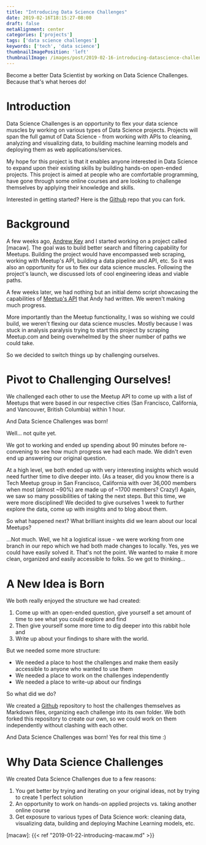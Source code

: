```yaml
---
title: "Introducing Data Science Challenges"
date: 2019-02-16T18:15:27-08:00
draft: false
metaAlignment: center
categories: ['projects']
tags: ['data science challenges']
keywords: ['tech', 'data science']
thumbnailImagePosition: 'left'
thumbnailImage: /images/post/2019-02-16-introducing-datascience-challenges/data_science_challenges_word_cloud.jpeg
---
```


Become a better Data Scientist by working on Data Science Challenges. Because that's what heroes do!

<!--more-->

<!-- image classes="fancybox center clear" src="/images/post/2019-02-16-introducing-datascience-challenges/data_science_challenges_word_cloud.jpeg" >}} -->

# Introduction

Data Science Challenges is an opportunity to flex your data science muscles by working on various types of Data Science projects. Projects will span the full gamut of Data Science - from working with APIs to cleaning, analyzing and visualizing data, to building machine learning models and deploying them as web applications/services.

My hope for this project is that it enables anyone interested in Data Science to expand upon their existing skills by building hands-on open-ended projects. This project is aimed at people who are comfortable programming, have gone through some online courses and are looking to challenge themselves by applying their knowledge and skills.

Interested in getting started? Here is the [Github] repo that you can fork.

# Background

A few weeks ago, [Andrew Key] and I started working on a project called [macaw]. The goal was to build better search and filtering capability for Meetups. Building the project would have encompassed web scraping, working with Meetup's API, building a data pipeline and API, etc. So it was also an opportunity for us to flex our data science muscles. Following the project's launch, we discussed lots of cool engineering ideas and viable paths.

A few weeks later, we had nothing but an initial demo script showcasing the capabilities of [Meetup's API] that Andy had written. We weren't making much progress.

More importantly than the Meetup functionality, I was so wishing we could build, we weren't flexing our data science muscles. Mostly because I was stuck in analysis paralysis trying to start this project by scraping Meetup.com and being overwhelmed by the sheer number of paths we could take.

So we decided to switch things up by challenging ourselves.


# Pivot to Challenging Ourselves!

We challenged each other to use the Meetup API to come up with a list of Meetups that were based in our respective cities (San Francisco, California, and Vancouver, British Columbia) within 1 hour.

And Data Science Challenges was born!

Well... not quite yet.

We got to working and ended up spending about 90 minutes before re-convening to see how much progress we had each made. We didn't even end up answering our original question.

At a high level, we both ended up with very interesting insights which would need further time to dive deeper into. (As a teaser, did you know there is a Tech Meetup group in San Francisco, California with over 36,000 members when most (almost ~90%) are made up of ~1700 members? Crazy!) Again, we saw so many possibilities of taking the next steps. But this time, we were more disciplined! We decided to give ourselves 1 week to further explore the data, come up with insights and to blog about them.

So what happened next? What brilliant insights did we learn about our local Meetups?

...Not much. Well, we hit a logistical issue - we were working from one branch in our repo which we had both made changes to locally. Yes, yes we could have easily solved it. That's not the point. We wanted to make it more clean, organized and easily accessible to folks. So we got to thinking...


# A New Idea is Born

We both really enjoyed the structure we had created: 

1. Come up with an open-ended question, give yourself a set amount of time to see what you could explore and find
2. Then give yourself some more time to dig deeper into this rabbit hole and 
3. Write up about your findings to share with the world.

But we needed some more structure:

- We needed a place to host the challenges and make them easily accessible to anyone who wanted to use them
- We needed a place to work on the challenges independently
- We needed a place to write-up about our findings

So what did we do?

We created a [Github] repository to host the challenges themselves as Markdown files, organizing each challenge into its own folder. We both forked this repository to create our own, so we could work on them independently without clashing with each other.

And Data Science Challenges was born! Yes for real this time :)


# Why Data Science Challenges

We created Data Science Challenges due to a few reasons:

1. You get better by trying and iterating on your original ideas, not by trying to create 1 perfect solution
2. An opportunity to work on hands-on applied projects vs. taking another online course
3. Get exposure to various types of Data Science work: cleaning data, visualizing data, building and deploying Machine Learning models, etc.


[//]: # (References)

[Github]: https://github.com/johannesgiorgis/datascience_challenges
[Andrew Key]: https://github.com/redpanda-ai
[Meetup's API]: https://www.meetup.com/meetup_api/
[PyBites' Code Challenges]: https://pybit.es/pages/challenges.html

[macaw]: {{< ref "2019-01-22-introducing-macaw.md" >}}

